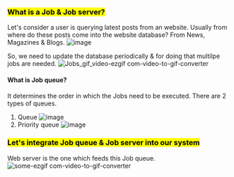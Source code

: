 ### <mark>What is a Job & Job server?</mark>
Let's consider a user is querying latest posts from an website. Usually from where do these posts come into the website database?
From News, Magazines & Blogs.
![image](https://github.com/user-attachments/assets/13e20005-a8fd-46fa-9c2f-ae4f227041fa)

So, we need to update the database periodically & for doing that multilpe jobs are needed.
![Jobs_gif_video-ezgif com-video-to-gif-converter](https://github.com/user-attachments/assets/16710db4-9951-4cdc-b400-44ef1ffc695f)

#### What is Job queue?
It determines the order in which the Jobs need to be executed. There are 2 types of queues.
1. Queue
![image](https://github.com/user-attachments/assets/0e9193c3-b2f4-4acb-99be-488d14b5bf1e)
2. Priority queue
![image](https://github.com/user-attachments/assets/620f340f-f92a-477b-a1fd-c448def01aac)

### <mark>Let's integrate Job queue & Job server into our system</mark>
Web server is the one which feeds this Job queue.
![some-ezgif com-video-to-gif-converter](https://github.com/user-attachments/assets/e00182c8-4c72-4a7d-ae9b-1e4b5b9c6850)
